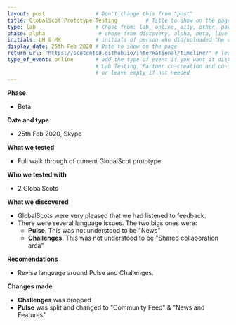 ```yaml
---
layout: post                # Don't change this from "post"
title: GlobalScot Prototype Testing         # Title to show on the page
type: lab                   # Chose from: lab, online, a11y, other, partner
phase: alpha                 # chose from discovery, alpha, beta, live
initials: LH & MK           # initials of person who did/uploaded the research
display_date: 25th Feb 2020 # Date to show on the page
return_url: "https://scotentsd.github.io/international/timeline/" # leave like this - don't change it   
type_of_event: online       # add the type of event if you want it displayed added to the heading when the post is clicked on
                            # Lab Testing, Partner co-creation and co-design, Accessibility, Online research and testing, Events, F2F and testing
                            # or leave empty if not needed
---
```


**Phase**
- Beta

**Date and type**
- 25th Feb 2020, Skype

**What we tested**
- Full walk through of current GlobalScot prototype


**Who we tested with**
- 2 GlobalScots


**What we discovered**
- GlobalScots were very pleased that we had listened to feedback.
- There were several language issues. The two bigs ones were:
   - **Pulse**. This was not understood to be "News"
   - **Challenges**. This was not understood to be "Shared collaboration area"

**Recomendations**
- Revise language around Pulse and Challenges.

**Changes made**
- **Challenges** was dropped
- **Pulse** was split and changed to "Community Feed" & "News and Features"
